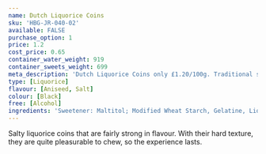 ```yaml
---
name: Dutch Liquorice Coins
sku: 'HBG-JR-040-02'
available: FALSE
purchase_option: 1
price: 1.2
cost_price: 0.65
container_water_weight: 919
container_sweets_weight: 699
meta_description: 'Dutch Liquorice Coins only £1.20/100g. Traditional sweets and more at Humbugs Confectionery  Store. Specialists in satisfying your sweet tooth!'
type: [Liquorice]
flavour: [Aniseed, Salt]
colour: [Black]
free: [Alcohol]
ingredients: 'Sweetener: Maltitol; Modified Wheat Starch, Gelatine, Liquorice Extract, Ammonium Chloride, Flavour, Glazing Agent: Vegetable Oil, Beeswax. Contains Gluten.'
---
```

Salty liquorice coins that are fairly strong in flavour. With their hard texture, they are quite pleasurable to chew, so the experience lasts.